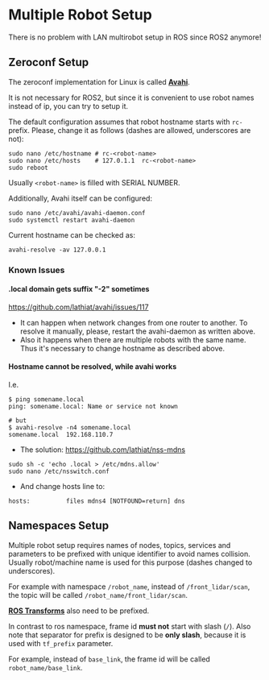 # Multiple Robot Setup

There is no problem with LAN multirobot setup in ROS since ROS2 anymore!

## Zeroconf Setup

The zeroconf implementation for Linux is called [**Avahi**](https://en.wikipedia.org/wiki/Avahi_(software)). 

It is not necessary for ROS2, but since it is convenient to use robot names instead of ip, you can try to setup it. 

The default configuration assumes that robot hostname starts with `rc-` prefix. Please, change it as follows (dashes are allowed, underscores are not):
```shell
sudo nano /etc/hostname # rc-<robot-name>
sudo nano /etc/hosts    # 127.0.1.1  rc-<robot-name>
sudo reboot
```
Usually `<robot-name>` is filled with SERIAL NUMBER.

Additionally, Avahi itself can be configured:
```shell
sudo nano /etc/avahi/avahi-daemon.conf
sudo systemctl restart avahi-daemon
```

Current hostname can be checked as:
```shell
avahi-resolve -av 127.0.0.1
```

### Known Issues
#### .local domain gets suffix "-2" sometimes
https://github.com/lathiat/avahi/issues/117
* It can happen when network changes from one router to another. To resolve it manually, please, restart the avahi-daemon as written above.
* Also it happens when there are multiple robots with the same name. Thus it's necessary to change hostname as described above.

#### Hostname cannot be resolved, while avahi works
I.e.
```shell
$ ping somename.local
ping: somename.local: Name or service not known

# but
$ avahi-resolve -n4 somename.local
somename.local  192.168.110.7
```

* The solution: https://github.com/lathiat/nss-mdns
```shell
sudo sh -c 'echo .local > /etc/mdns.allow'
sudo nano /etc/nsswitch.conf
```
* And change hosts line to:
```
hosts:          files mdns4 [NOTFOUND=return] dns
```

## Namespaces Setup
Multiple robot setup requires names of nodes, topics, services and parameters to be prefixed with unique identifier to avoid names collision. Usually robot/machine name is used for this purpose (dashes changed to underscores).

For example with namespace `/robot_name`, instead of `/front_lidar/scan`, the topic will be called `/robot_name/front_lidar/scan`.

[**ROS Transforms**](http://wiki.ros.org/tf2) also need to be prefixed.

In contrast to ros namespace, frame id **must not** start with slash (`/`). Also note that separator for prefix is designed to be **only slash**, because it is used with `tf_prefix` parameter.

For example, instead of `base_link`, the frame id will be called `robot_name/base_link`.

